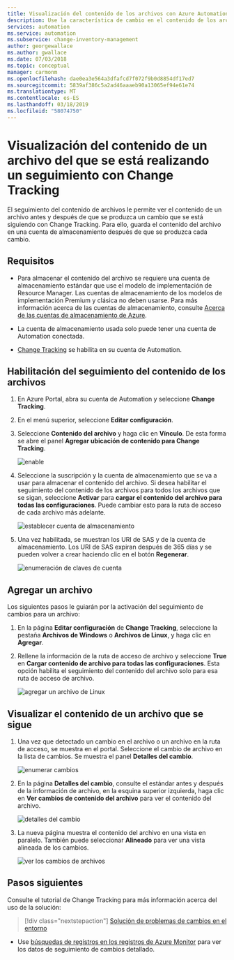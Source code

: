 ```yaml
---
title: Visualización del contenido de los archivos con Azure Automation
description: Use la característica de cambio en el contenido de los archivos de Change Tracking para ver el contenido de un archivo que ha cambiado.
services: automation
ms.service: automation
ms.subservice: change-inventory-management
author: georgewallace
ms.author: gwallace
ms.date: 07/03/2018
ms.topic: conceptual
manager: carmonm
ms.openlocfilehash: dae0ea3e564a3dfafcd7f072f9b0d8854df17ed7
ms.sourcegitcommit: 5839af386c5a2ad46aaaeb90a13065ef94e61e74
ms.translationtype: MT
ms.contentlocale: es-ES
ms.lasthandoff: 03/18/2019
ms.locfileid: "58074750"
---
```

# <a name="view-contents-of-a-file-that-is-being-tracked-with-change-tracking"></a>Visualización del contenido de un archivo del que se está realizando un seguimiento con Change Tracking

El seguimiento del contenido de archivos le permite ver el contenido de un archivo antes y después de que se produzca un cambio que se está siguiendo con Change Tracking. Para ello, guarda el contenido del archivo en una cuenta de almacenamiento después de que se produzca cada cambio.

## <a name="requirements"></a>Requisitos

* Para almacenar el contenido del archivo se requiere una cuenta de almacenamiento estándar que use el modelo de implementación de Resource Manager. Las cuentas de almacenamiento de los modelos de implementación Premium y clásica no deben usarse. Para más información acerca de las cuentas de almacenamiento, consulte [Acerca de las cuentas de almacenamiento de Azure](../storage/common/storage-create-storage-account.md).

* La cuenta de almacenamiento usada solo puede tener una cuenta de Automation conectada.

* [Change Tracking](automation-change-tracking.md) se habilita en su cuenta de Automation.

## <a name="enable-file-content-tracking"></a>Habilitación del seguimiento del contenido de los archivos

1. En Azure Portal, abra su cuenta de Automation y seleccione **Change Tracking**.
2. En el menú superior, seleccione **Editar configuración**.
3. Seleccione **Contenido del archivo** y haga clic en **Vínculo**. De esta forma se abre el panel **Agregar ubicación de contenido para Change Tracking**.

   ![enable](./media/change-tracking-file-contents/enable.png)

4. Seleccione la suscripción y la cuenta de almacenamiento que se va a usar para almacenar el contenido del archivo. Si desea habilitar el seguimiento del contenido de los archivos para todos los archivos que se sigan, seleccione **Activar** para **cargar el contenido del archivo para todas las configuraciones**. Puede cambiar esto para la ruta de acceso de cada archivo más adelante.

   ![establecer cuenta de almacenamiento](./media/change-tracking-file-contents/storage-account.png)

5. Una vez habilitada, se muestran los URI de SAS y de la cuenta de almacenamiento. Los URI de SAS expiran después de 365 días y se pueden volver a crear haciendo clic en el botón **Regenerar**.

   ![enumeración de claves de cuenta](./media/change-tracking-file-contents/account-keys.png)

## <a name="add-a-file"></a>Agregar un archivo

Los siguientes pasos le guiarán por la activación del seguimiento de cambios para un archivo:

1. En la página **Editar configuración** de **Change Tracking**, seleccione la pestaña **Archivos de Windows** o **Archivos de Linux**, y haga clic en  **Agregar**.

1. Rellene la información de la ruta de acceso de archivo y seleccione **True** en **Cargar contenido de archivo para todas las configuraciones**. Esta opción habilita el seguimiento del contenido del archivo solo para esa ruta de acceso de archivo.

   ![agregar un archivo de Linux](./media/change-tracking-file-contents/add-linux-file.png)

## <a name="viewing-the-contents-of-a-tracked-file"></a>Visualizar el contenido de un archivo que se sigue

1. Una vez que detectado un cambio en el archivo o un archivo en la ruta de acceso, se muestra en el portal. Seleccione el cambio de archivo en la lista de cambios. Se muestra el panel **Detalles del cambio**.

   ![enumerar cambios](./media/change-tracking-file-contents/change-list.png)

1. En la página **Detalles del cambio**, consulte el estándar antes y después de la información de archivo, en la esquina superior izquierda, haga clic en **Ver cambios de contenido del archivo** para ver el contenido del archivo.

   ![detalles del cambio](./media/change-tracking-file-contents/change-details.png)

1. La nueva página muestra el contenido del archivo en una vista en paralelo. También puede seleccionar **Alineado** para ver una vista alineada de los cambios.

   ![ver los cambios de archivos](./media/change-tracking-file-contents/view-file-changes.png)

## <a name="next-steps"></a>Pasos siguientes

Consulte el tutorial de Change Tracking para más información acerca del uso de la solución:

> [!div class="nextstepaction"]
> [Solución de problemas de cambios en el entorno](automation-tutorial-troubleshoot-changes.md)

* Use [búsquedas de registros en los registros de Azure Monitor](../log-analytics/log-analytics-log-searches.md) para ver los datos de seguimiento de cambios detallado.

